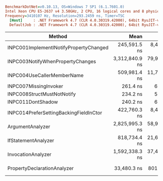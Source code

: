 ``` ini

BenchmarkDotNet=v0.10.13, OS=Windows 7 SP1 (6.1.7601.0)
Intel Xeon CPU E5-2637 v4 3.50GHz, 2 CPU, 16 logical cores and 8 physical cores
Frequency=3410107 Hz, Resolution=293.2459 ns, Timer=TSC
  [Host]     : .NET Framework 4.7 (CLR 4.0.30319.42000), 64bit RyuJIT-v4.7.2558.0
  DefaultJob : .NET Framework 4.7 (CLR 4.0.30319.42000), 64bit RyuJIT-v4.7.2558.0


```
|                                 Method |           Mean |         Error |        StdDev |  Gen 0 |  Gen 1 | Allocated |
|--------------------------------------- |---------------:|--------------:|--------------:|-------:|-------:|----------:|
| INPC001ImplementINotifyPropertyChanged |   245,591.5 ns |  8,474.101 ns |  24,986.08 ns | 3.9063 |      - |   26716 B |
|       INPC003NotifyWhenPropertyChanges | 3,312,840.9 ns | 79,998.881 ns | 232,091.26 ns |      - |      - |   20192 B |
|             INPC004UseCallerMemberName |   509,981.4 ns | 11,763.670 ns |  33,562.41 ns |      - |      - |     544 B |
|                  INPC007MissingInvoker |       261.4 ns |      6.402 ns |      18.68 ns | 0.0696 |      - |     440 B |
|             INPC008StructMustNotNotify |       234.2 ns |      5.035 ns |      14.69 ns | 0.0699 |      - |     440 B |
|                      INPC011DontShadow |       240.2 ns |      6.490 ns |      19.03 ns | 0.0696 |      - |     440 B |
| INPC014PreferSettingBackingFieldInCtor |   422,760.3 ns |  8,420.518 ns |  21,432.91 ns |      - |      - |     444 B |
|                       ArgumentAnalyzer | 2,825,995.3 ns | 58,931.871 ns | 171,907.03 ns |      - |      - |    3584 B |
|                    IfStatementAnalyzer |   818,734.4 ns | 21,640.615 ns |  63,468.18 ns |      - |      - |     448 B |
|                     InvocationAnalyzer | 1,592,338.3 ns | 37,476.547 ns | 109,912.23 ns |      - |      - |    2624 B |
|            PropertyDeclarationAnalyzer |    33,480.3 ns |    801.377 ns |   2,260.30 ns | 0.3052 | 0.0610 |    2390 B |
